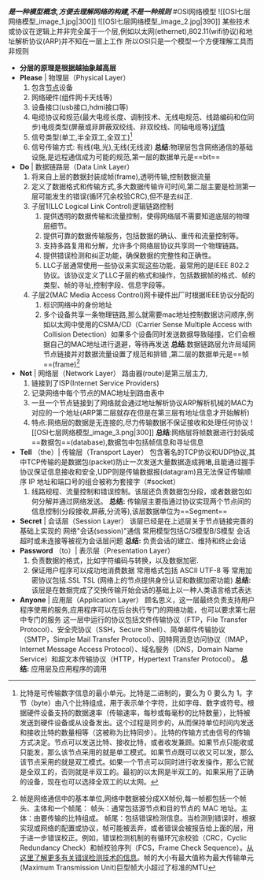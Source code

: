 ***是一种模型概念,方便去理解网络的构建,不是一种规则***
#OSI网络模型
![[OSI七层网络模型_image_1.jpg|300]]  ![[OSI七层网络模型_image_2.jpg|390]]
某些技术或协议在逻辑上并非完全属于一个层,例如以太网(ethernet),802.11(wifi协议)和地址解析协议(ARP)并不知在一层上工作
所以OSI只是一个模型一个方便理解工具而非规则
-   **分层的原理是根据越抽象越高层**
-   **Please** | 物理层（Physical Layer）
	1. 包含[节点](常见术语.md)设备
	2. 网络硬件(组件网卡天线等)
	3. 设备接口(usb接口,hdmi接口等)
	4. 电缆协议和规范(最大电缆长度、调制技术、无线电规范、线路编码和位同步)电缆类型(屏蔽或非屏蔽双绞线、非双绞线、同轴电缆等)[详情](https://www.computernetworkingnotes.com/networking-tutorials/network-cable-types-and-specifications.html)
	5. 信号类型(单工,半全双工,全双工)[^1]
	6. 信号传输方式:  有线(电,光),无线(无线波)
	**总结**:物理层包含网络通信的基础设施,是远程通信成为可能的规范,第一层的数据单元是==bit==
-   **Do** | 数据链路层（Data Link Layer）
	1. 将来自上层的数据封装成帧(frame),透明传输,控制数据流量
	2. 定义了数据格式和传输方式,多大数据传输许可时间,第二层主要是检测第一层可能发生的错误(循环冗余校验CRC),但不是去纠正.
	3. 子层1(LLC Logical Link Control)逻辑链路控制
		1.  提供透明的数据传输和流量控制，使得网络层不需要知道底层的物理层细节。
		2.  提供可靠的数据传输服务，包括数据的确认、重传和流量控制等。
		3. 支持多路复用和分解，允许多个网络层协议共享同一个物理链路。
		4.  提供错误检测和纠正功能，确保数据的完整性和正确性。
		5. LLC子层通常使用一些协议来实现这些功能，最常用的是IEEE 802.2协议。该协议定义了LLC子层的格式和操作，包括数据帧的格式、帧的类型、帧的寻址,控制字段、信息字段等。
	4. 子层2(MAC Media Access Control)网卡硬件出厂时根据IEEE协议分配的
		1. 标识网络中的身份地址
		2. 多个设备共享一条物理链路,那么就需要mac地址控制数据访问顺序,例如以太网中使用的CSMA/CD（Carrier Sense Multiple Access with Collision Detection）如果多个设备同时发送数据导致碰撞，它们会根据自己的MAC地址进行退避，等待再发送
	**总结**:数据链路层允许局域网节点链接并对数据流量设置了规范和排错  ,第二层的数据单元是==帧==(frame)[^2]
-   **Not** | 网络层（Network Layer）
	路由器(route)是第三层主力,
	1. 链接到了ISP(Internet Service Providers)
	2. 记录网络中每个节点的MAC地址到路由表中
	3. 一旦一个节点链接到了网络就会通过地址解析协议ARP解析机械的MAC为对应的一个地址(ARP第二层就存在但是在第三层有地址信息才开始解析)
	4. 特点:网络层的数据是无连接的,尽力传输数据不保证接收和处理任何协议
	![[OSI七层网络模型_image_3.png|300]]
	**总结**:网络层将帧数据进行封装成==数据包==(database),数据包中包括帧信息和寻址信息
-   **Tell** （the）| 传输层（Transport Layer） 
	包含著名的TCP协议和UDP协议,其中TCP传输的是数据包(packet)防止一次发送大量数据造成拥堵,且能通过握手协议保证信息接收和安全,UDP则是传输数据报(datagram)且无法保证传输顺序
	IP 地址和端口号的组合被称为套接字（#socket）
	1. 线路规程、流量控制和错误控制。该层还负责数据包分段，或者数据包如何分解并通过网络发送。
	**总结:** 传输层主要指通过协议实现两个节点间的信息控制(分段接收,屏蔽,分流等),该层数据单位为==Segment==
-   **Secret** | 会话层（Session Layer）
	该层已经是在上述层关于节点链接完善的基础上实现的 网络"会话(session)"通信
	常用模型包括C/S模型B/S模型    会话超时或未连接等被视为会话层问题
	**总结:** 负责会话的建立、维持和终止会话
-   **Password** （to）| 表示层（Presentation Layer）
	1. 负责数据的格式，比如字符编码与转换，以及数据加密.
	2. 保证用户程序可以成功地消费数据
	常用格式包括 ASCII   UTF-8   等
	常用加密协议包括.SSL  TSL  (网络上的节点提供身份认证和数据加密功能)
	**总结:** 该层是在数据完成了交换传输开始会话的基础上以一种人类语言格式表达
-   **Anyone** | 应用层（Application Layer）
	顾名思义，这一层最终负责支持用户程序使用的服务,应用程序可以在后台执行专门的网络功能，也可以要求第七层中专门的服务
	这一层中运行的协议包括文件传输协议（FTP，File Transfer Protocol）、安全壳协议（SSH，Secure Shell）、简单邮件传输协议（SMTP，Simple Mail Transfer Protocol）、因特网消息访问协议（IMAP，Internet Message Access Protocol）、域名服务（DNS，Domain Name Service）和超文本传输协议（HTTP，Hypertext Transfer Protocol）。
	**总结:** 应用层及应用程序的调用


























[^1]:比特是可传输数字信息的最小单元。比特是二进制的，要么为 0 要么为 1。字节（byte）由八个比特组成，用于表示单个字符，比如字母、数字或符号。根据硬件设备支持的数据速率（传输速率，每秒或每毫秒的比特数量），比特被发送到硬件设备或从设备发出。这个过程是同步的，从而保持单位时间内发送和接收比特的数量相等（这被称为比特同步）。比特的传输方式由信号的传输方式决定。节点可以发送比特、接收比特，或者收发兼顾。如果节点只能收或只能发，那么该节点采用的就是单工模式。如果节点既可以收又可以发，那么该节点采用的就是双工模式。如果一个节点可以同时进行收发操作，那么它就是全双工的，否则就是半双工的。最初的以太网是半双工的。如果采用了正确的设备，现在也可以选择全双工的以太网。

[^2]:帧是网络通信中的基本单位,网络中数据被分成XX帧份,每一帧都包括一个帧头、主体和一个帧尾：  帧头：通常包括源节点和目的节点的 MAC 地址。主体：由要传输的比特组成。 帧尾：包括错误检测信息。当检测到错误时，根据实现或网络的配置或协议，帧可能被丢弃，或者错误会被报告给上面的层，用于进一步错误校正。例如，错误检测机制的有循环冗余校验（CRC，Cyclic Redundancy Check）和帧校验序列（FCS，Frame Check Sequence）。[从这里了解更多有关错误检测技术的信息](http://www.msc.uky.edu/ken/cs471/notes/chap5.htm)。帧的大小有最大值称为最大传输单元(Maximum Transmission Unit)巨型帧大小超过了标准的MTU







